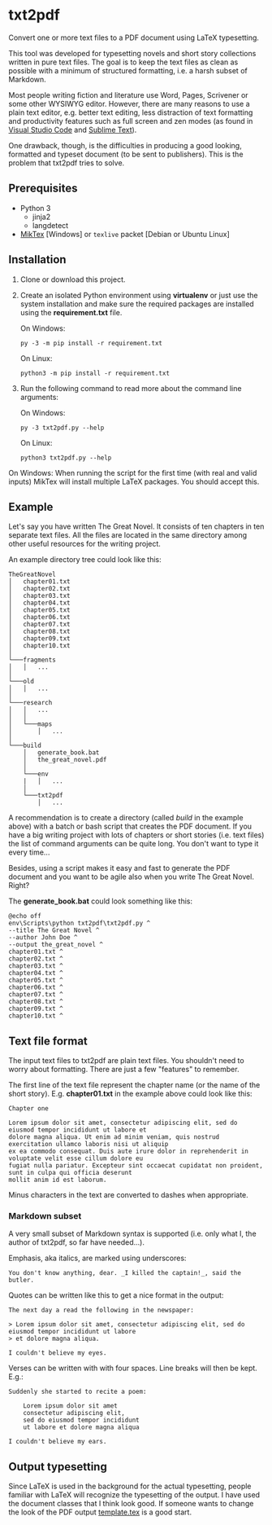 # txt2pdf

Convert one or more text files to a PDF document using LaTeX typesetting.

This tool was developed for typesetting novels and short story collections written in pure text files.
The goal is to keep the text files as clean as possible with a minimum of structured formatting, i.e. a harsh subset of Markdown.

Most people writing fiction and literature use Word, Pages, Scrivener or some other WYSIWYG editor.
However, there are many reasons to use a plain text editor, e.g. better text editing, less distraction of text formatting and productivity features such as full screen and zen modes (as found in [Visual Studio Code](https://code.visualstudio.com/) and [Sublime Text](https://www.sublimetext.com/)).

One drawback, though, is the difficulties in producing a good looking, formatted and typeset document (to be sent to publishers). This is the problem that txt2pdf tries to solve.

## Prerequisites

* Python 3
  * jinja2
  * langdetect
* [MikTex](https://miktex.org/) \[Windows] or `texlive` packet \[Debian or Ubuntu Linux]

## Installation

1. Clone or download this project.

2. Create an isolated Python environment using **virtualenv** or just use the system installation and make sure the required packages are installed using the **requirement.txt** file.

   On Windows:

       py -3 -m pip install -r requirement.txt

   On Linux:

       python3 -m pip install -r requirement.txt

3. Run the following command to read more about the command line arguments:

   On Windows:

       py -3 txt2pdf.py --help

   On Linux:

       python3 txt2pdf.py --help

On Windows: When running the script for the first time (with real and valid inputs) MikTex will install multiple LaTeX packages. You should accept this.

## Example

Let's say you have written The Great Novel. It consists of ten chapters in ten separate text files. All the files are located in the same directory among other useful resources for the writing project.

An example directory tree could look like this:

```text
TheGreatNovel
│   chapter01.txt
│   chapter02.txt
│   chapter03.txt
│   chapter04.txt
│   chapter05.txt
│   chapter06.txt
│   chapter07.txt
│   chapter08.txt
│   chapter09.txt
│   chapter10.txt
│
└───fragments
│   │   ...
│
└───old
│   │   ...
│
└───research
│   │   ...
│   │
│   └───maps
│       │   ...
│
└───build
    │   generate_book.bat
    │   the_great_novel.pdf
    │
    └───env
    |   │   ...
    │
    └───txt2pdf
        │   ...
```

A recommendation is to create a directory (called _build_ in the example above) with a batch or bash script that creates the PDF document. If you have a big writing project with lots of chapters or short stories (i.e. text files) the list of command arguments can be quite long. You don't want to type it every time...

Besides, using a script makes it easy and fast to generate the PDF document and you want to be agile also when you write The Great Novel. Right?

The **generate_book.bat** could look something like this:

```batch
@echo off
env\Scripts\python txt2pdf\txt2pdf.py ^
--title The Great Novel ^
--author John Doe ^
--output the_great_novel ^
chapter01.txt ^
chapter02.txt ^
chapter03.txt ^
chapter04.txt ^
chapter05.txt ^
chapter06.txt ^
chapter07.txt ^
chapter08.txt ^
chapter09.txt ^
chapter10.txt ^
```

## Text file format

The input text files to txt2pdf are plain text files. You shouldn't need to worry about formatting. There are just a few "features" to remember.

The first line of the text file represent the chapter name (or the name of the short story). E.g. **chapter01.txt** in the example above could look like this:

```text
Chapter one

Lorem ipsum dolor sit amet, consectetur adipiscing elit, sed do eiusmod tempor incididunt ut labore et
dolore magna aliqua. Ut enim ad minim veniam, quis nostrud exercitation ullamco laboris nisi ut aliquip
ex ea commodo consequat. Duis aute irure dolor in reprehenderit in voluptate velit esse cillum dolore eu
fugiat nulla pariatur. Excepteur sint occaecat cupidatat non proident, sunt in culpa qui officia deserunt
mollit anim id est laborum.
```

Minus characters in the text are converted to dashes when appropriate.

### Markdown subset

A very small subset of Markdown syntax is supported (i.e. only what I, the author of txt2pdf, so far have needed...).

Emphasis, aka italics, are marked using underscores:

```text
You don't know anything, dear. _I killed the captain!_, said the butler.
```

Quotes can be written like this to get a nice format in the output:

```text
The next day a read the following in the newspaper:

> Lorem ipsum dolor sit amet, consectetur adipiscing elit, sed do eiusmod tempor incididunt ut labore
> et dolore magna aliqua.

I couldn't believe my eyes.
```

Verses can be written with with four spaces. Line breaks will then be kept. E.g.:

```text
Suddenly she started to recite a poem:

    Lorem ipsum dolor sit amet
    consectetur adipiscing elit,
    sed do eiusmod tempor incididunt
    ut labore et dolore magna aliqua

I couldn't believe my ears.
```

## Output typesetting

Since LaTeX is used in the background for the actual typesetting, people familiar with LaTeX will recognize the typesetting of the output.
I have used the document classes that I think look good. If someone wants to change the look of the PDF output [template.tex](./template.tex) is a good start.
